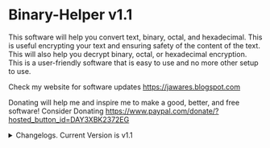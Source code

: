 # Binary-Helper v1.1
This software will help you convert text, binary, octal, and hexadecimal. This is useful encrypting your text and ensuring safety of the content of the text. 
This will also help you decrypt binary, octal, or hexadecimal encryption. This is a user-friendly software that is easy to use and no more other setup to use.

Check my website for software updates 
https://jawares.blogspot.com

Donating will help me and inspire me to make a good, better, and free software! Consider Donating
https://www.paypal.com/donate/?hosted_button_id=DAY3XBK2372EG

<details>
  <summary>Changelogs. Current Version is v1.1</summary>
  Binary Helper v1.1:<br>
    - Add a check box the let the user choose if the output they want for binary, octal, and hexadecimal is with or without the whitespace.<br><br>
  <details>
    <summary>Older Versions</summary>
    <details>
      <summary>Binary Helper v1.0</summary>
      - Convert text to binary, octal, hexadecimal, and vice versa.<br>
      - Convert binary to octal, hexadecimal, and vice versa.<br>
      - Convert hexadecimal to octal, and vice versa.<br>
      - Clear all buttons will clear all inputs and output<br>
      - Input and output has a clear button<br>
      - Copy Clipboard button will copy the output<br><br>
    </details>
  </details>
</details>
